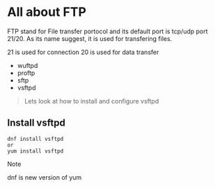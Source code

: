 # All about FTP
FTP stand for File transfer portocol and its default port is tcp/udp port 21/20. As its name suggest, it is used for transfering files.

21 is used for connection 
20 is used for data transfer

- wuftpd
- proftp
- sftp
- vsftpd

> Lets look at how to install and configure vsftpd
## Install vsftpd
```
dnf install vsftpd
or
yum install vsftpd
```
> [!NOTE]
> dnf is new version of yum


